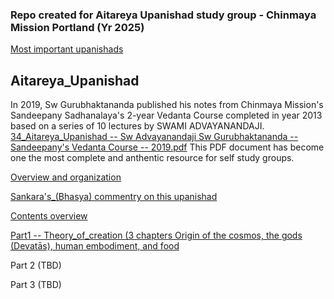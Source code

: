### Repo created for Aitareya Upanishad study group - Chinmaya Mission Portland (Yr 2025)

[Most important upanishads](https://github.com/lgtkgtv/upanishads_vedanta_study/blob/main/about_upanishads.md)  

## Aitareya_Upanishad

In 2019, Sw Gurubhaktananda published his notes from Chinmaya Mission's Sandeepany Sadhanalaya's 2-year Vedanta Course completed in year 2013 based on a series of 10 lectures by SWAMI ADVAYANANDAJI.  
[34_Aitareya_Upanishad -- Sw Advayanandaji Sw Gurubhaktananda -- Sandeepany's Vedanta Course -- 2019.pdf](https://chinfo.org/wp-content/uploads/2024/05/34_Aitareya_Upanishad-fced564c-5f2f-45c3-a707-9990f0e6fc3f.pdf)  This PDF document has become one the most complete and anthentic resource for self study groups. 


[Overview and organization](https://github.com/lgtkgtv/upanishads_vedanta_study/blob/main/Aitareya_Upanishad/1_Notes_from--Sw_Gurubhaktanandas--Sandeepanys_Vedanta_Course--2019.md)   

[Sankara's_(Bhasya) commentry on this upanishad](https://github.com/lgtkgtv/upanishads_vedanta_study/blob/main/Aitareya_Upanishad/2_Sankara_Bhasya--from--Rameshji--reformatted.md)  

[Contents overview](https://github.com/lgtkgtv/upanishads_vedanta_study/blob/main/Aitareya_Upanishad/3_Contents.md)  

[Part1 -- Theory_of_creation (3 chapters Origin of the cosmos, the gods (Devatās), human embodiment, and food](https://github.com/lgtkgtv/upanishads_vedanta_study/blob/main/Aitareya_Upanishad/4_Part1--Theory_of_creation.md)  

Part 2 (TBD)  

Part 3 (TBD)  


